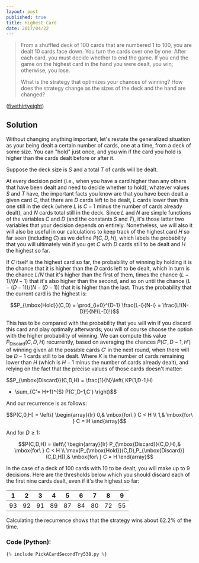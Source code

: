```yaml
---
layout: post
published: true
title: Highest Card
date: 2017/04/22
---
```


>From a shuffled deck of 100 cards that are numbered 1 to 100, you are dealt 10 cards face down. You turn the cards over one by one. After each card, you must decide whether to end the game. If you end the game on the highest card in the hand you were dealt, you win; otherwise, you lose.
>
>What is the strategy that optimizes your chances of winning? How does the strategy change as the sizes of the deck and the hand are changed?

<!--more-->

([fivethirtyeight](https://fivethirtyeight.com/features/pick-a-card-any-card/))

## Solution

Without changing anything important, let's restate the generalized situation as your being dealt a certain number of cards, one at a time, from a deck of some size. You can "hold" just once, and you win if the card you hold is higher than the cards dealt before or after it.

Suppose the deck size is $S$ and a total $T$ of cards will be dealt.

At every decision point (i.e., when you have a card higher than any others that have been dealt and need to decide whether to hold), whatever values $S$ and $T$ have, the important facts you know are that you have been dealt a given card $C$, that there are $D$ cards left to be dealt, $L$ cards lower than this one still in the deck (where $L$ is $C-1$ minus the number of cards already dealt), and $N$ cards total still in the deck.  Since $L$ and $N$ are simple functions of the variables $C$ and $D$ (and the constants $S$ and $T$), it's those latter two variables that your decision depends on entirely. Nonetheless, we will also it will also be useful in our calculations to keep track of the highest card $H$ so far seen (including $C$) as we define $P(C,D,H)$, which labels the probability that you will ultimately win if you get $C$ with $D$ cards still to be dealt and $H$ the highest so far.

If $C$ itself is the highest card so far, the probability of winning by holding it is the chance that it is higher than the $D$ cards left to be dealt, which in turn is the chance $L/N$ that it's higher than the first of them, times the chance $(L-1)/(N-1)$ that it's also higher than the second, and so on until the chance $(L-(D-1))/(N-(D-1))$ that it is higher than the last. Thus the probability that the current card is the highest is:

$$P_{\mbox{Hold}}(C,D) = \prod_{i=0}^{D-1} \frac{L-i}{N-i} =
\frac{L!(N-D)!}{N!(L-D)!}$$

This has to be compared with the probability that you will win if you discard this card and play optimally afterwards; you will of course choose the option with the higher probability of winning. We can compute this value $P_{\mbox{Discard}}(C,D,H)$ recurrently, based on averaging the chances $P(C',D-1,H')$ of winning given all the possible cards $C'$ in the next round, when there will be $D-1$ cards still to be dealt. Where $K$ is the number of cards remaining lower than $H$ (which is $H-1$ minus the number of cards already dealt), and relying on the fact that the precise values of those cards doesn't matter:

$$P_{\mbox{Discard}}(C,D,H) = \frac{1}{N}\left( KP(1,D-1,H) 
+ \sum_{C'= H+1}^{S} P(C',D-1,C') \right)$$

And our recurrence is as follows:

$$P(C,0,H) = 
    \left\{
    \begin{array}{lr}
      0,& \mbox{for\ } C < H \\
      1,& \mbox{for\ } C = H
    \end{array}$$

And for $D\geq 1$:

$$P(C,D,H) = 
    \left\{
    \begin{array}{lr}
      P_{\mbox{Discard}}(C,D,H),& \mbox{for\ } C < H \\
      \max(P_{\mbox{Hold}}(C,D),P_{\mbox{Discard}}(C,D,H)),& \mbox{for\ } C = H
    \end{array}$$

In the case of a deck of $100$ cards with $10$ to be dealt, you will make up to $9$ decisions. Here are the thresholds below which you should discard each of the first nine cards dealt, even if it's the highest so far:

 | 1  | 2  | 3  | 4  | 5  | 6  | 7  | 8  | 9   |
 |----|----|----|----|----|----|----|----|-----|
 | 93 | 92 | 91 | 89 | 87 | 84 | 80 | 72 | 55  |
 
 Calculating the recurrence shows that the strategy wins about $62.2\%$ of the time.
 
### Code (Python):

```python
{% include PickACardSecondTry538.py %}
```

<br>
 
